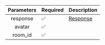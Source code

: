 |  Parameters  | Required           | Description             |
|:------------:|--------------------|-------------------------|
|   response   | :white_check_mark: | [Response](Response.md) |
|    avatar    | :white_check_mark: |                         |
|   room_id    | :white_check_mark: |                         |